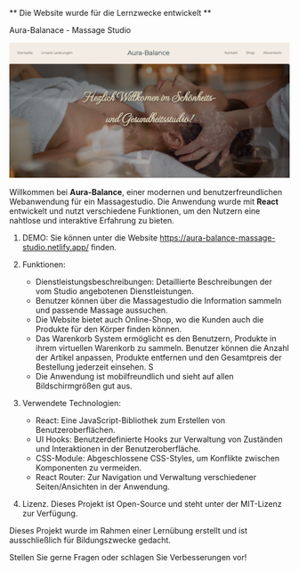 ** Die Website wurde für die Lernzwecke entwickelt **

Aura-Balanace - Massage Studio

 ![App Screenshot](src/balance.png)
 
Willkommen bei **Aura-Balance**, einer modernen und benutzerfreundlichen Webanwendung für ein Massagestudio. 
Die Anwendung wurde mit **React** entwickelt und nutzt verschiedene Funktionen, um den Nutzern eine nahtlose und interaktive Erfahrung zu bieten. 

1. DEMO:
   Sie können unter  die Website https://aura-balance-massage-studio.netlify.app/ finden.
    
3. Funktionen:
   - Dienstleistungsbeschreibungen: Detaillierte Beschreibungen der vom Studio angebotenen Dienstleistungen.
   - Benutzer können über die Massagestudio die Information sammeln und passende Massage aussuchen.
   - Die Website bietet auch Online-Shop, wo die Kunden auch die Produkte für den Körper finden können.
   - Das Warenkorb System ermöglicht es den Benutzern, Produkte in ihrem virtuellen Warenkorb zu sammeln.
     Benutzer können die Anzahl der Artikel anpassen, Produkte entfernen und den Gesamtpreis der Bestellung jederzeit einsehen. S
   - Die Anwendung ist mobilfreundlich und sieht auf allen Bildschirmgrößen gut aus.
     
4. Verwendete Technologien:
   - React: Eine JavaScript-Bibliothek zum Erstellen von Benutzeroberflächen.
   - UI Hooks: Benutzerdefinierte Hooks zur Verwaltung von Zuständen und Interaktionen in der Benutzeroberfläche.
   - CSS-Module: Abgeschlossene CSS-Styles, um Konflikte zwischen Komponenten zu vermeiden.
   - React Router: Zur Navigation und Verwaltung verschiedener Seiten/Ansichten in der Anwendung.

5.  Lizenz. Dieses Projekt ist Open-Source und steht unter der MIT-Lizenz zur Verfügung.

Dieses Projekt wurde im Rahmen einer Lernübung erstellt und ist ausschließlich für Bildungszwecke gedacht.

Stellen Sie gerne Fragen oder schlagen Sie Verbesserungen vor!
